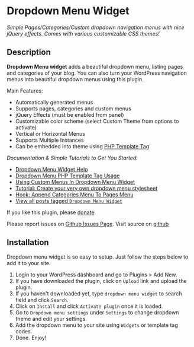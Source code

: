 # Dropdown Menu Widget

*Simple Pages/Categories/Custom dropdown navigation menus with nice jQuery effects. Comes with various customizable CSS themes!*

## Description

**Dropdown Menu widget** adds a beautiful dropdown menu, listing pages and categories of your blog. You can also turn your WordPress navigation menus into beautiful dropdown menus using this plugin.

Main Features:  

* Automatically generated menus
* Supports pages, categories and custom menus
* jQuery Effects (must be enabled from panel)
* Customizable color scheme (select Custom Theme from options to activate)
* Vertical or Horizontal Menus
* Supports Multiple Instances
* Can be embedded into theme using [PHP Template Tag](http://metinsaylan.com/wordpress/2011/07/31/dropdown-menu-widget-template-tag-usage-explained/)

*Documentation & Simple Tutorials to Get You Started:*

* [Dropdown Menu Widget Help](http://metinsaylan.com/docs/dropdown-menu-widget-help/)
* [Dropdown Menu PHP Template Tag Usage](http://metinsaylan.com/wordpress/2011/07/31/dropdown-menu-widget-template-tag-usage-explained/)
* [Using Custom Menus In Dropdown Menu Widget](http://metinsaylan.com/wordpress/2010/07/26/custom-dropdown-menu-using-wordpress-3-nav-menus/)
* [Tutorial: Create your very own dropdown menu stylesheet](http://metinsaylan.com/wordpress/2010/04/04/tutorial-create-your-very-own-dropdown-menu-stylesheet/)
* [Hook: Append Categories Menu To Pages Menu](http://metinsaylan.com/wordpress/2011/02/10/how-to-add-categories-dropdown-to-the-end-of-dropdown-menu-widget/)
* [View all posts tagged `Dropdown Menu Widget`](http://metinsaylan.com/tag/dropdown-menu-widget/)

If you like this plugin, please [donate](http://metinsaylan.com/donate/).

Please report issues on [Github Issues Page](https://github.com/shailancom/dropdown-menu-widget/issues).
Visit source on [github](https://github.com/shailancom/dropdown-menu-widget)

## Installation

Dropdown menu widget is so easy to setup. Just follow the steps below to add it to your site.

1. Login to your WordPress dashboard and go to Plugins > Add New.
2. If you have downloaded the plugin, click on `Upload` link and upload the plugin.
3. If you haven't downloaded yet, type `dropdown menu widget` to search field and click `Search`.
4. Click on `Install` and click `Activate plugin` once it is loaded.
5. Go to `Dropdown menu settings` under `Settings` to change dropdown theme and edit your settings.
6. Add the dropdown menu to your site using `Widgets` or template tag codes.
7. Done. Enjoy!
